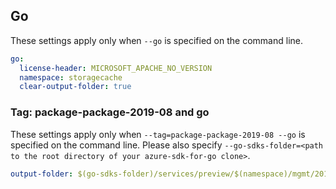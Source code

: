 ## Go

These settings apply only when `--go` is specified on the command line.

```yaml $(go)
go:
  license-header: MICROSOFT_APACHE_NO_VERSION
  namespace: storagecache
  clear-output-folder: true
```

### Tag: package-package-2019-08 and go

These settings apply only when `--tag=package-package-2019-08 --go` is specified on the command line.
Please also specify `--go-sdks-folder=<path to the root directory of your azure-sdk-for-go clone>`.

```yaml $(tag) == 'package-package-2019-08' && $(go)
output-folder: $(go-sdks-folder)/services/preview/$(namespace)/mgmt/2019-08/$(namespace)
```
